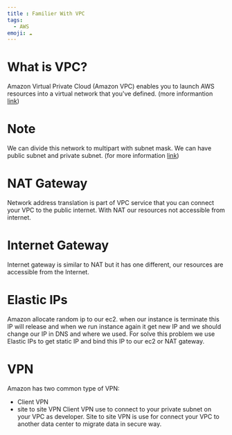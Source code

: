 ```yaml
---
title : Familier With VPC
tags:
  - AWS
emoji: ☁️
---
```

# What is VPC?
Amazon Virtual Private Cloud (Amazon VPC) enables you to launch AWS resources into a virtual network that you've defined. (more informantion [link](https://docs.aws.amazon.com/vpc/latest/userguide/what-is-amazon-vpc.html))

# Note
We can divide this network to multipart with subnet mask. We can have public subnet and private subnet. (for more information [link](https://wiki.teltonika-networks.com/view/What_is_a_Netmask%3F))

# NAT Gateway
Network address translation is part of VPC service that you can connect your VPC to the public internet. With NAT our resources not accessible from internet.

# Internet Gateway
Internet gateway is similar to NAT but it has one different, our resources are accessible from the Internet.

# Elastic IPs
Amazon allocate random ip to our ec2. when our instance is terminate this IP will release and when we run instance again it get new IP and we should change our IP in DNS and where we used. For solve this problem we use Elastic IPs to get static IP and bind this IP to our ec2 or NAT gateway.

# VPN 
Amazon has two common type of VPN: 
- Client VPN
- site to site VPN
Client VPN use to connect to your private subnet on your VPC as developer. Site to site VPN is use for connect your VPC to another data center to migrate data in secure way.

